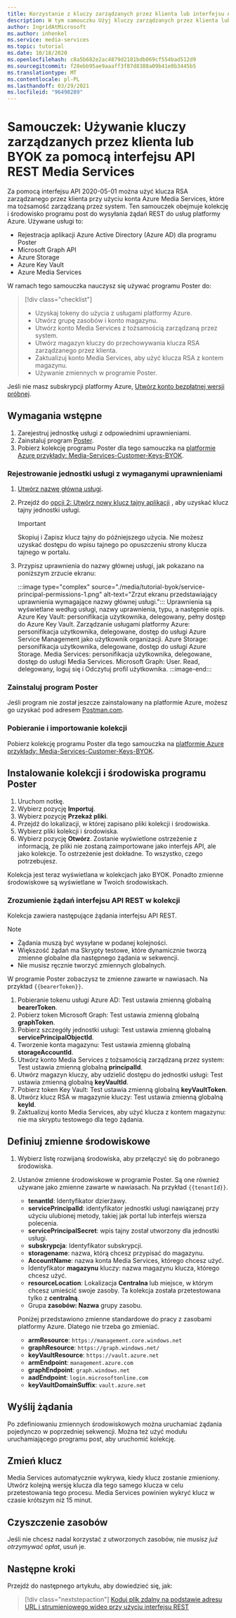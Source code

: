 ```yaml
---
title: Korzystanie z kluczy zarządzanych przez klienta lub interfejsu API REST usługi BYOK
description: W tym samouczku Użyj kluczy zarządzanych przez klienta lub Przenieś własny klucz (BYOK) przy użyciu konta magazynu Azure Media Services.
author: IngridAtMicrosoft
ms.author: inhenkel
ms.service: media-services
ms.topic: tutorial
ms.date: 10/18/2020
ms.openlocfilehash: c8a5b682e2ac4879d2181bdb069cf554bad512d9
ms.sourcegitcommit: f28ebb95ae9aaaff3f87d8388a09b41e0b3445b5
ms.translationtype: MT
ms.contentlocale: pl-PL
ms.lasthandoff: 03/29/2021
ms.locfileid: "96498289"
---
```

# <a name="tutorial-use-customer-managed-keys-or-byok-with-media-services-rest-api"></a>Samouczek: Używanie kluczy zarządzanych przez klienta lub BYOK za pomocą interfejsu API REST Media Services

Za pomocą interfejsu API 2020-05-01 można użyć klucza RSA zarządzanego przez klienta przy użyciu konta Azure Media Services, które ma tożsamość zarządzaną przez system. Ten samouczek obejmuje kolekcję i środowisko programu post do wysyłania żądań REST do usług platformy Azure. Używane usługi to:

- Rejestracja aplikacji Azure Active Directory (Azure AD) dla programu Poster
- Microsoft Graph API
- Azure Storage
- Azure Key Vault
- Azure Media Services

W ramach tego samouczka nauczysz się używać programu Poster do:

> [!div class="checklist"]
> - Uzyskaj tokeny do użycia z usługami platformy Azure.
> - Utwórz grupę zasobów i konto magazynu.
> - Utwórz konto Media Services z tożsamością zarządzaną przez system.
> - Utwórz magazyn kluczy do przechowywania klucza RSA zarządzanego przez klienta.
> - Zaktualizuj konto Media Services, aby użyć klucza RSA z kontem magazynu.
> - Używanie zmiennych w programie Poster.

Jeśli nie masz subskrypcji platformy Azure, [Utwórz konto bezpłatnej wersji próbnej](https://azure.microsoft.com/free/).

## <a name="prerequisites"></a>Wymagania wstępne

1. Zarejestruj jednostkę usługi z odpowiednimi uprawnieniami.
1. Zainstaluj program [Poster](https://www.postman.com).
1. Pobierz kolekcję programu Poster dla tego samouczka na [platformie Azure przykłady: Media-Services-Customer-Keys-BYOK](https://github.com/Azure-Samples/media-services-customer-managed-keys-byok).

### <a name="register-a-service-principal-with-the-needed-permissions"></a>Rejestrowanie jednostki usługi z wymaganymi uprawnieniami

1. [Utwórz nazwę główną usługi](../../active-directory/develop/howto-create-service-principal-portal.md).
1. Przejdź do [opcji 2: Utwórz nowy klucz tajny aplikacji](../../active-directory/develop/howto-create-service-principal-portal.md#authentication-two-options) , aby uzyskać klucz tajny jednostki usługi.

   > [!IMPORTANT]
   >Skopiuj i Zapisz klucz tajny do późniejszego użycia. Nie możesz uzyskać dostępu do wpisu tajnego po opuszczeniu strony klucza tajnego w portalu.

1. Przypisz uprawnienia do nazwy głównej usługi, jak pokazano na poniższym zrzucie ekranu:

   :::image type="complex" source="./media/tutorial-byok/service-principal-permissions-1.png" alt-text="Zrzut ekranu przedstawiający uprawnienia wymagające nazwy głównej usługi.":::
   Uprawnienia są wyświetlane według usługi, nazwy uprawnienia, typu, a następnie opis. Azure Key Vault: personifikacja użytkownika, delegowany, pełny dostęp do Azure Key Vault. Zarządzanie usługami platformy Azure: personifikacja użytkownika, delegowane, dostęp do usługi Azure Service Management jako użytkownik organizacji. Azure Storage: personifikacja użytkownika, delegowane, dostęp do usługi Azure Storage. Media Services: personifikacja użytkownika, delegowane, dostęp do usługi Media Services. Microsoft Graph: User. Read, delegowany, loguj się i Odczytuj profil użytkownika.
   :::image-end:::

### <a name="install-postman"></a>Zainstaluj program Poster

Jeśli program nie został jeszcze zainstalowany na platformie Azure, możesz go uzyskać pod adresem [Postman.com](https://www.postman.com/).

### <a name="download-and-import-the-collection"></a>Pobieranie i importowanie kolekcji

Pobierz kolekcję programu Poster dla tego samouczka na [platformie Azure przykłady: Media-Services-Customer-Keys-BYOK](https://github.com/Azure-Samples/media-services-customer-managed-keys-byok).

## <a name="install-the-postman-collection-and-environment"></a>Instalowanie kolekcji i środowiska programu Poster

1. Uruchom notkę.
1. Wybierz pozycję **Importuj**.
1. Wybierz pozycję **Przekaż pliki**.
1. Przejdź do lokalizacji, w której zapisano pliki kolekcji i środowiska.
1. Wybierz pliki kolekcji i środowiska.
1. Wybierz pozycję **Otwórz**. Zostanie wyświetlone ostrzeżenie z informacją, że pliki nie zostaną zaimportowane jako interfejs API, ale jako kolekcje. To ostrzeżenie jest dokładne. To wszystko, czego potrzebujesz.

Kolekcja jest teraz wyświetlana w kolekcjach jako BYOK. Ponadto zmienne środowiskowe są wyświetlane w Twoich środowiskach.

### <a name="understand-the-rest-api-requests-in-the-collection"></a>Zrozumienie żądań interfejsu API REST w kolekcji

Kolekcja zawiera następujące żądania interfejsu API REST.

> [!NOTE]
>
>- Żądania muszą być wysyłane w podanej kolejności.
>- Większość żądań ma Skrypty testowe, które dynamicznie tworzą zmienne globalne dla następnego żądania w sekwencji.
>- Nie musisz ręcznie tworzyć zmiennych globalnych.

W programie Poster zobaczysz te zmienne zawarte w nawiasach. Na przykład `{{bearerToken}}`.

1. Pobieranie tokenu usługi Azure AD: Test ustawia zmienną globalną **bearerToken**.
2. Pobierz token Microsoft Graph: Test ustawia zmienną globalną **graphToken**.
3. Pobierz szczegóły jednostki usługi: Test ustawia zmienną globalną **servicePrincipalObjectId**.
4. Tworzenie konta magazynu: Test ustawia zmienną globalną **storageAccountId**.
5. Utwórz konto Media Services z tożsamością zarządzaną przez system: Test ustawia zmienną globalną **principalId**.
6. Utwórz magazyn kluczy, aby udzielić dostępu do jednostki usługi: Test ustawia zmienną globalną **keyVaultId**.
7. Pobierz token Key Vault: Test ustawia zmienną globalną **keyVaultToken**.
8. Utwórz klucz RSA w magazynie kluczy: Test ustawia zmienną globalną **keyId**.
9. Zaktualizuj konto Media Services, aby użyć klucza z kontem magazynu: nie ma skryptu testowego dla tego żądania.

## <a name="define-environment-variables"></a>Definiuj zmienne środowiskowe

1. Wybierz listę rozwijaną środowiska, aby przełączyć się do pobranego środowiska.
1. Ustanów zmienne środowiskowe w programie Poster. Są one również używane jako zmienne zawarte w nawiasach. Na przykład `{{tenantId}}`.

    - **tenantId**: Identyfikator dzierżawy.
    - **servicePrincipalId**: identyfikator jednostki usługi nawiązanej przy użyciu ulubionej metody, takiej jak portal lub interfejs wiersza polecenia.
    - **servicePrincipalSecret**: wpis tajny został utworzony dla jednostki usługi.
    - **subskrypcja**: Identyfikator subskrypcji.
    - **storagename**: nazwa, którą chcesz przypisać do magazynu.
    - **AccountName**: nazwa konta Media Services, którego chcesz użyć.
    - Identyfikator **magazynu** kluczy: nazwa magazynu klucza, którego chcesz użyć.
    - **resourceLocation**: Lokalizacja **Centralna** lub miejsce, w którym chcesz umieścić swoje zasoby. Ta kolekcja została przetestowana tylko z **centralną**.
    - Grupa **zasobów: Nazwa** grupy zasobu.

    Poniżej przedstawiono zmienne standardowe do pracy z zasobami platformy Azure. Dlatego nie trzeba go zmieniać.

    - **armResource**: `https://management.core.windows.net`
    - **graphResource**: `https://graph.windows.net/`
    - **keyVaultResource**: `https://vault.azure.net`
    - **armEndpoint**: `management.azure.com`
    - **graphEndpoint**: `graph.windows.net`
    - **aadEndpoint**: `login.microsoftonline.com`
    - **keyVaultDomainSuffix**: `vault.azure.net`

## <a name="send-the-requests"></a>Wyślij żądania

Po zdefiniowaniu zmiennych środowiskowych można uruchamiać żądania pojedynczo w poprzedniej sekwencji. Można też użyć modułu uruchamiającego programu post, aby uruchomić kolekcję.

## <a name="change-the-key"></a>Zmień klucz

Media Services automatycznie wykrywa, kiedy klucz zostanie zmieniony. Utwórz kolejną wersję klucza dla tego samego klucza w celu przetestowania tego procesu. Media Services powinien wykryć klucz w czasie krótszym niż 15 minut.

## <a name="clean-up-resources"></a>Czyszczenie zasobów

Jeśli nie chcesz nadal korzystać z utworzonych zasobów, nie *musisz już otrzymywać opłat*, usuń je.

## <a name="next-steps"></a>Następne kroki

Przejdź do następnego artykułu, aby dowiedzieć się, jak:
> [!div class="nextstepaction"]
> [Koduj plik zdalny na podstawie adresu URL i strumieniowego wideo przy użyciu interfejsu REST](stream-files-tutorial-with-rest.md)